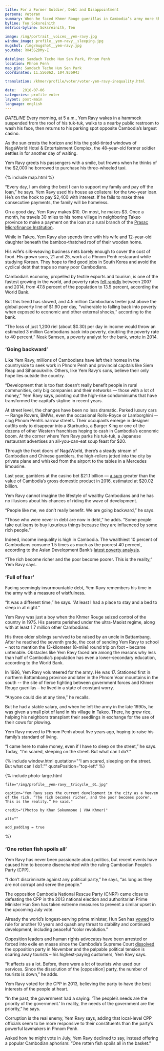 ```yaml
---
title: For a Former Soldier, Debt and Disappointment
persona: Veteran
summary: When he faced Khmer Rouge guerillas in Cambodia’s army more than 30 years ago Yem Ravy enjoyed regular meals and regular pay unlike today as a tuk-tuk driver.
byline: Ten Soksreinith
metrics-byline: Soksreinith, Ten

image: /img/portrait__voices__yem-ravy.jpg
window_image: profile__yem-ravy__sleeping.jpg
mugshot: /img/mugshot__yem-ravy.jpg
youtube: RX45S2DMy-E

dateline: Samdach Techo Hun Sen Park, Phnom Penh
location: Phnom Penh
map_pin: Samdach Techo Hun Sen Park
coordinates: 11.556062, 104.936943

translation: /khmer/profile/voter/voter-yem-ravy-inequality.html

date:   2018-07-06
categories: profile voter
layout: post-main
language: english
---
```




$DATELINE$ Every morning, at 5 a.m., Yem Ravy wakes in a hammock suspended from the roof of his tuk-tuk, walks to a nearby public restroom to wash his face, then returns to his parking spot opposite Cambodia’s largest casino.

As the sun crests the horizon and hits the gold-tinted windows of NagaWorld Hotel & Entertainment Complex, the 48-year-old former soldier settles in for another day of waiting.

Yem Ravy greets his passengers with a smile, but frowns when he thinks of the $2,000 he borrowed to purchase his three-wheeled taxi.



 
{% include map.html %}



“Every day, I am doing the best I can to support my family and pay off the loan,” he says. Yem Ravy used his house as collateral for the two-year loan. He’s on the hook to pay $2,400 with interest. If he fails to make three consecutive payments, the family will be homeless.

On a good day, Yem Ravy makes $10. On most, he makes $3. Once a month, he travels 30 miles to his home village in neighboring Takeo province to make a payment on the loan at a rural branch of the [Prasac Microfinance Institution](https://www.bloomberg.com/profiles/companies/0849286D:TB-prasac-micro-finance-institution-ltd).

While in Takeo, Yem Ravy also spends time with his wife and 12-year-old daughter beneath the bamboo-thatched roof of their wooden home.

His wife’s silk-weaving business nets barely enough to cover the cost of food. His grown sons, 21 and 25, work at a Phnom Penh restaurant while studying Korean. They hope to find good jobs in South Korea and avoid the cyclical debt that traps so many poor Cambodians.

Cambodia’s economy, propelled by textile exports and tourism, is one of the fastest growing in the world, and poverty rates [fell rapidly](http://www.worldbank.org/en/country/cambodia/overview) between 2007 and 2014, from 47.8 percent of the population to 13.5 percent, according the World Bank. 

But this trend has slowed, and 4.5 million Cambodians teeter just above the global poverty line of $1.90 per day, “vulnerable to falling back into poverty when exposed to economic and other external shocks,” according to the bank.

“The loss of just 1,200 riel (about $0.30) per day in income would throw an estimated 3 million Cambodians back into poverty, doubling the poverty rate to 40 percent,” Neak Samsen, a poverty analyst for the bank, [wrote in 2014](http://www.worldbank.org/en/news/press-release/2014/02/20/poverty-has-fallen-yet-many-cambodians-are-still-at-risk-of-slipping-back-into-poverty). 



### ‘Going backward’ ###


Like Yem Ravy, millions of Cambodians have left their homes in the countryside to seek work in Phnom Penh and provincial capitals like Siem Reap and Sihanoukville. Others, like Yem Ravy’s sons, believe their only hope lies outside the country.

“Development that is too fast doesn’t really benefit people in rural communities, only big companies and their networks — those with a lot of money,” Yem Ravy says, pointing out the high-rise condominiums that have transformed the capital’s skyline in recent years.

At street level, the changes have been no less dramatic. Parked luxury cars -- Range Rovers, BMWs, even the occasional Rolls-Royce or Lamborghini -- clog Phnom Penh’s narrow streets. Their occupants emerge in designer outfits only to disappear into a Starbucks, a Burger King or one of the dozens of other Western franchises hoping to cash in Cambodia’s economic boom. At the corner where Yem Ravy parks his tuk-tuk, a Japanese restaurant advertises an all-you-can-eat soup feast for $20.

Through the front doors of NagaWorld, there’s a steady stream of Cambodian and Chinese gamblers, the high-rollers jetted into the city by private plane and whisked from the airport to the tables in a Mercedes limousine.

Last year, gamblers at the casino bet $21.1 billion — [a sum](https://www.phnompenhpost.com/business/nagaworlds-profits-soar-2017) greater than the value of Cambodia’s gross domestic product in 2016, estimated at $20.02 billion.

Yem Ravy cannot imagine the lifestyle of wealthy Cambodians and he has no illusions about his chances of riding the wave of development.

“People like me, we don’t really benefit. We are going backward,” he says.

“Those who were never in debt are now in debt,” he adds. “Some people take out loans to buy luxurious things because they are influenced by some rich people.”

Indeed, income inequality is high in Cambodia. The wealthiest 10 percent of Cambodians consume 1.5 times as much as the poorest 40 percent, according to the Asian Development Bank’s [latest poverty analysis](https://www.adb.org/sites/default/files/institutional-document/151706/cambodia-country-poverty-analysis-2014.pdf).

“The rich become richer and the poor become poorer. This is the reality,” Yem Ravy says.





### ‘Full of fear’ ###


Facing seemingly insurmountable debt, Yem Ravy remembers his time in the army with a measure of wistfulness.

“It was a different time,” he says. “At least I had a place to stay and a bed to sleep in at night.”

Yem Ravy was just a boy when the Khmer Rouge seized control of the country in 1975. His parents perished under the ultra-Maoist regime, along with at least 1.7 million other Cambodians.

His three older siblings survived to be raised by an uncle in Battambang. After he reached the seventh grade, the cost of sending Yem Ravy to school – not to mention the 13-kilometer (8-mile) round trip on foot – became untenable. Obstacles like Yem Ravy faced are among the reasons why less than half of Cambodia’s population has even a lower-secondary education, according to the World Bank.

In 1986, Yem Ravy volunteered for the army. He was 17. Stationed first in northern Battambang province and later in the Phnom Voar mountains in the south -- the site of fierce fighting between government forces and Khmer Rouge guerillas – he lived in a state of constant worry.

“Anyone could die at any time,” he recalls.

But he had a stable salary, and when he left the army in the late 1990s, he was given a small plot of land in his village in Takeo. There, he grew rice, helping his neighbors transplant their seedlings in exchange for the use of their cows for plowing.

Yem Ravy moved to Phnom Penh about five years ago, hoping to raise his family’s standard of living.

“I came here to make money, even if I have to sleep on the street,” he says. Today, “I’m  scared, sleeping on the street. But what can I do?.”




{% include window.html
	quotation="“I am scared, sleeping on the street. But what can I do?.”"
	quotePosition="top-left"
%}

{% include photo-large.html 

	file="/img/profile__yem-ravy__tricycle__01.jpg"

	caption="Yem Ravy sees the current development in the city as a heaven of the rich. “The rich becomes richer, and the poor becomes poorer. This is the reality.” He said."

	credit="(Photos by Khan Sokummono | VOA Khmer)"

	alt=""

	add_padding = true

%}




### ‘One rotten fish spoils all’ ###


Yem Ravy has never been passionate about politics, but recent events have caused him to become disenchanted with the ruling Cambodian People’s Party (CPP).

“I don’t discriminate against any political party,” he says, “as long as they are not corrupt and serve the people.”

The opposition Cambodia National Rescue Party (CNRP) came close to defeating the CPP in the 2013 national election and authoritarian Prime Minister Hun Sen has taken extreme measures to prevent a similar upset in the upcoming July vote.

Already the world’s longest-serving prime minister, Hun Sen has [vowed](https://www.phnompenhpost.com/national-politics/hun-sen-repeats-vow-serve-10-more-years-noting-it-could-be-more) to rule for another 10 years and quash any threat to stability and continued development, including peaceful “color revolution.”

Opposition leaders and human rights advocates have been arrested or forced into exile en masse since the Cambodia’s Supreme Court [dissolved](https://www.reuters.com/article/us-cambodia-politics/cambodias-main-opposition-party-dissolved-by-supreme-court-idUSKBN1DG1BO) the opposition party in November and the palpable political tension is scaring away tourists – his highest-paying customers, Yem Ravy says.

“It affects us a lot. Before, there were a lot of tourists who used our services. Since the dissolution of the [opposition] party, the number of tourists is down,” he adds.

Yem Ravy voted for the CPP in 2013, believing the party to have the best interests of the people at heart.

“In the past, the government had a saying: ‘The people’s needs are the priority of the government.’ In reality, the needs of the government are the priority,” he says.

Corruption is the real enemy, Yem Ravy says, adding that local-level CPP officials seem to be more responsive to their constituents than the party’s powerful lawmakers in Phnom Penh.

Asked how he might vote in July, Yem Ravy declined to say, instead offering a popular Cambodian aphorism: “One rotten fish spoils all in the basket.”
